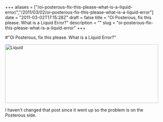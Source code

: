 +++
aliases = ["/oi-posterous-fix-this-please-what-is-a-liquid-error/","/2011/03/02/oi-posterous-fix-this-please-what-is-a-liquid-error"]
date = "2011-03-02T17:15:28Z"
draft = false
title = "Oi Posterous, fix this please. What is a Liquid Error?"
description = ""
slug = "oi-posterous-fix-this-please-what-is-a-liquid-error"
+++

#"Oi Posterous, fix this please. What is a Liquid Error?"


 <div class='p_embed p_image_embed'>
<a href="http://getfile0.posterous.com/getfile/files.posterous.com/conoroneill/6D0KjhBwdIqEgMyawhJb4RBPcoywaIN1Zzqg5z05AIf2JYE16xNuWs9adJMQ/liquid.jpg"><img alt="Liquid" height="192" src="http://getfile1.posterous.com/getfile/files.posterous.com/conoroneill/2BddSOGRFMVMGpNZ6oBFNHl67masqZq90lPY4RdLHIT26heskzl5jg4KADrV/liquid.jpg.scaled.500.jpg" width="500" /></a>
</div>
<p>I haven&#39;t changed that post since it went up so the problem is on the Posterous side.</p>
 